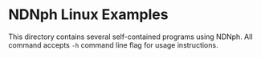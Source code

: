 # NDNph Linux Examples

This directory contains several self-contained programs using NDNph.
All command accepts `-h` command line flag for usage instructions.
